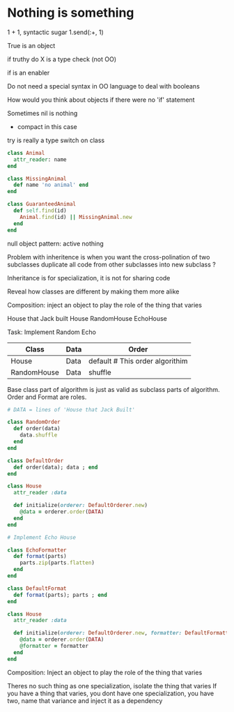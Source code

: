 # Nothing is something

1 + 1, syntactic sugar 1.send(:+, 1)

True is an object

if truthy do X  is a type check (not OO)

if is an enabler

Do not need a special syntax in OO language to deal with booleans

How would you think about objects if there were no 'if' statement

Sometimes nil is nothing
- compact in this case

try is really a type switch on class
```ruby
class Animal
  attr_reader: name
end

class MissingAnimal
  def name 'no animal' end
end

class GuaranteedAnimal
  def self.find(id)
    Animal.find(id) || MissingAnimal.new
  end
end
```

null object pattern: active nothing

Problem with inheritence is when you want the cross-polination of two subclasses
duplicate all code from other subclasses into new subclass ?

Inheritance is for specialization, it is not for sharing code

Reveal how classes are different by making them more alike

Composition: inject an object to play the role of the thing that varies

House that Jack built
House
RandomHouse
EchoHouse

Task: Implement Random Echo

| Class | Data | Order |
|----------|----------|----------|
| House   | Data   | default # This order algorithim   |
| RandomHouse   | Data   | shuffle   |

Base class part of algorithm is just as valid as subclass parts of algorithm. Order and Format are roles.

``` ruby
# DATA = lines of 'House that Jack Built'

class RandomOrder
  def order(data)
    data.shuffle
  end
end

class DefaultOrder
  def order(data); data ; end
end

class House
  attr_reader :data

  def initialize(orderer: DefaultOrderer.new)
    @data = orderer.order(DATA)
  end
end

# Implement Echo House

class EchoFormatter
  def format(parts)
    parts.zip(parts.flatten)
  end
end

class DefaultFormat
  def format(parts); parts ; end
end

class House
  attr_reader :data

  def initialize(orderer: DefaultOrderer.new, formatter: DefaultFormatter.new)
    @data = orderer.order(DATA)
    @formatter = formatter
  end
end
```

Composition: Inject an object to play the role of the thing that varies

Theres no such thing as one specialization, isolate the thing that varies
If you have a thing that varies, you dont have one specialization, you have two, name that variance and inject it as a dependency
